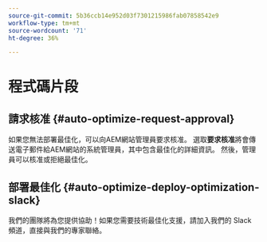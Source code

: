```yaml
---
source-git-commit: 5b36ccb14e952d03f7301215986fab07858542e9
workflow-type: tm+mt
source-wordcount: '71'
ht-degree: 36%

---
```

# 程式碼片段

## 請求核准 {#auto-optimize-request-approval}

如果您無法部署最佳化，可以向AEM網站管理員要求核准。 選取&#x200B;**要求核准**&#x200B;將會傳送電子郵件給AEM網站的系統管理員，其中包含最佳化的詳細資訊。 然後，管理員可以核准或拒絕最佳化。

## 部署最佳化 {#auto-optimize-deploy-optimization-slack}

我們的團隊將為您提供協助！如果您需要技術最佳化支援，請加入我們的 Slack 頻道，直接與我們的專家聯絡。
